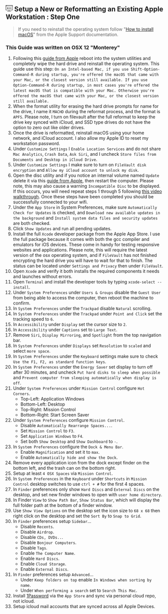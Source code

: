 ## <img src="https://raw.githubusercontent.com/chrishough/my-configurations/master/graphics/documentation/readmes/installation.svg" height="20"> Setup a New or Reformatting an Existing Apple Workstation : Step One

> If you need to reinstall the operating system follow "[How to install macOS](https://support.apple.com/en-us/HT204904)" from the Apple Support documentation.

### This Guide was written on OSX 12 "Monterey"

1. Following this [guide from Apple](https://support.apple.com/en-us/HT204904) reboot into the system utilities and completely wipe the hard drive and reinstall the operating system. This guide use this step: `On an Intel-based Mac, if you use Shift-Option-Command-R during startup, you're offered the macOS that came with your Mac, or the closest version still available. If you use Option-Command-R during startup, in most cases you're offered the latest macOS that is compatible with your Mac. Otherwise you're offered the macOS that came with your Mac, or the closest version still available.` 
2. When the format utility for erasing the hard drive prompts for name for the drive, I name it `MACHD` during the reformat process, and the format is `APFS`. Please note, I turn on filevault after the full reformat to keep the drive key synced with iCloud, and SSD type drives do not have the option to zero out like older drives.
3. Once the drive is reformatted, reinstall macOS using your home network, and iCloud account. I also allow my Apple ID to reset my workstation password.
4. Under `Customize Settings` I `Enable Location Services` and do not share `Mac Analytics`, `Crash Data`, `Ask Siri`, and I uncheck `Store files from Documents and Desktop in iCloud Drive`. 
5. Under `Customize Settings` I make sure to turn on `FileVault disk encryption` and `Allow my iCloud account to unlock my disk`.
6. Open the disc utility and if you notice an internal volume named `Update` delete it via this [guide from Apple](https://support.apple.com/guide/disk-utility/add-erase-or-delete-apfs-volumes-dskua9e6a110/mac), then restart the computer. Please note, this may also cause a warning `Incompatible Disc` to be displayed. If this occurs, you will need repeat steps 1 through 5 following [this video walkthrough](https://youtu.be/HFo9mTfTk9I). Once these steps have been completed you should be successfully connected to your wifi.
7. Under the `App Store` in System Preferences, make sure `Automatically Check for Updates` is checked, and `Download new available updates in the background` and `Install system data files and security updates` are both checked. 
8. Click `Show Updates` and run all pending updates.
9. Install the full `Xcode` developer package from the Apple App Store. I use the full package because it comes with both the gcc compiler and emulators for iOS devices. These come in handy for testing responsive websites and applications. Please note, this will require the latest version of the osx operating system, and if `FileVault` has not finished encrypting the hard drive you will have to wait for that to finish. The status can be located under `Settings and Privacy` then under `FileVault`.
10. Open `Xcode` and verify it both installs the required components it needs and launches without errors.
11. Open `Terminal` and install the developer tools by typing `xcode-select --install`.
12. Under `System Preferences` under `Users & Groups` disable the `Guest User` from being able to access the computer, then reboot the machine to confirm.
13. In `System Preferences` under the `Trackpad` disable `Natural` scrolling.
14. In `System Preferences` under the `Trackpad` under `Point and Click` set the tracking speed to `6`.
15. In `Accessibility` under `Display` set the cursor size to `2`.
16. In `Accessibility` under `Captions` set to `Large Text`.
17. Remove `Siri`, `Display Mirroring`, and `Spotlight` from the top navigation bar.
18. In `System Preferences` under `Displays` set `Resolution` to `scaled` and select `more space`. 
19. In `System Preferences` under the `Keyboard` settings make sure to check `Use the F1, F2, as standard function keys`.
20. In `System Preferences` under the `Energy Saver` set display to turn off after 30 minutes, and uncheck `Put hard disks to sleep when possible` and `Prevent computer from sleeping automatically when display is off`.
21. Under `System Preferences` under `Mission Control` configure `Hot Corners`.
    * Top-Left: Application Windows
    * Bottom-Left: Desktop
    * Top-Right: Mission Control
    * Bottom-Right: Start Screen Saver
22. Under `System Preferences` configure `Mission Control`.
    * Disable `Automatically Rearrange Spaces...`.
    * Set `Mission Control` to `F3`.
    * Set `Application Windows` to `F4`.
    * Set both `Show Desktop` and `Show Dashboard` to `-`.
23. In `System Preferences` configure the `Dock & Menu Bar`.
    * Enable `Magnification` and set it to `max`.
    * Enable `Automatically hide and show the Dock`.
24. Remove every application icon from the dock except finder on the bottom left, and the trash can on the bottom right.
25. Setup at least `4 OSX Spaces` via `Mission Control`.
26. In `System Preferences` in the `Keyboard` under `Shortcuts` in `Mission Control` desktop switches to use `ctrl + #` for the first 4 spaces.
27. In `Finder` preferences only show `Hard Discs` and `External Discs` on the desktop, and set new finder windows to open with `user home directory`. 
28. In Finder `View` to `Show Path Bar`, `Show Status Bar`,  which will display the full folder path at the bottom of a finder window.
29. Use `Show View Options` on the desktop set the icon size to `68 x 68` then right click on the desktop and set the `Sort By` to `Snap to Grid`. 
30. In `Finder` preferences setup `Sidebar`...
    * Disable `Recents`.
    * Disable `Airdrop`.
    * Disable `CDs, DVDs..`.
    * Disable `Bonjour Computers`.
    * Disable `Tags`.
    * Enable `The Computer Name`.
    * Enable `Hard Discs`.
    * Enable `Cloud Storage`.
    * Enable `External Discs`.
31. In `Finder` preferences setup `Advanced`...
    * Under `Keep folders on top` enable `In Windows when sorting by name`.
    * Under `When performing a search` set to `Search This Mac`. 
32. Install [1Password](https://1password.com/) via the `App Store` and sync via personal cloud repo, not icloud.
33. Setup icloud mail accounts that are synced across all Apple Devices.